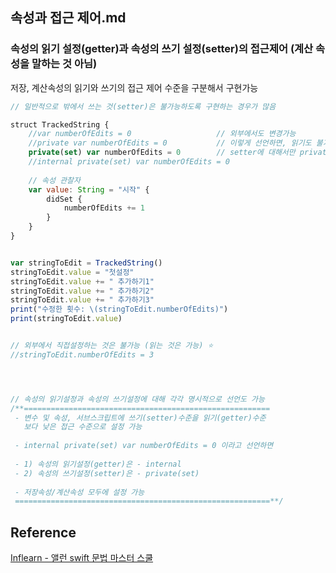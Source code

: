 ## 속성과 접근 제어.md
### 속성의 읽기 설정(getter)과 속성의 쓰기 설정(setter)의 접근제어 (계산 속성을 말하는 것 아님)
저장, 계산속성의 읽기와 쓰기의 접근 제어 수준을 구분해서 구현가능
```javascript
// 일반적으로 밖에서 쓰는 것(setter)은 불가능하도록 구현하는 경우가 많음

struct TrackedString {
    //var numberOfEdits = 0                   // 외부에서도 변경가능
    //private var numberOfEdits = 0           // 이렇게 선언하면, 읽기도 불가능해짐
    private(set) var numberOfEdits = 0        // setter에 대해서만 private 선언 ⭐️
    //internal private(set) var numberOfEdits = 0
    
    // 속성 관찰자
    var value: String = "시작" {
        didSet {
            numberOfEdits += 1
        }
    }
}


var stringToEdit = TrackedString()
stringToEdit.value = "첫설정"
stringToEdit.value += " 추가하기1"
stringToEdit.value += " 추가하기2"
stringToEdit.value += " 추가하기3"
print("수정한 횟수: \(stringToEdit.numberOfEdits)")
print(stringToEdit.value)


// 외부에서 직접설정하는 것은 불가능 (읽는 것은 가능) ⭐️
//stringToEdit.numberOfEdits = 3




// 속성의 읽기설정과 속성의 쓰기설정에 대해 각각 명시적으로 선언도 가능
/**=======================================================
 - 변수 및 속성, 서브스크립트에 쓰기(setter)수준을 읽기(getter)수준
   보다 낮은 접근 수준으로 설정 가능
 
 - internal private(set) var numberOfEdits = 0 이라고 선언하면
 
 - 1) 속성의 읽기설정(getter)은 - internal
 - 2) 속성의 쓰기설정(setter)은 - private(set)
 
 - 저장속성/계산속성 모두에 설정 가능
 =========================================================**/
 ```
 ## Reference
[Inflearn - 앨런 swift 문법 마스터 스쿨](https://www.inflearn.com/course/%EC%8A%A4%EC%9C%84%ED%94%84%ED%8A%B8-%EB%AC%B8%EB%B2%95-%EB%A7%88%EC%8A%A4%ED%84%B0-%EC%8A%A4%EC%BF%A8/dashboard)
